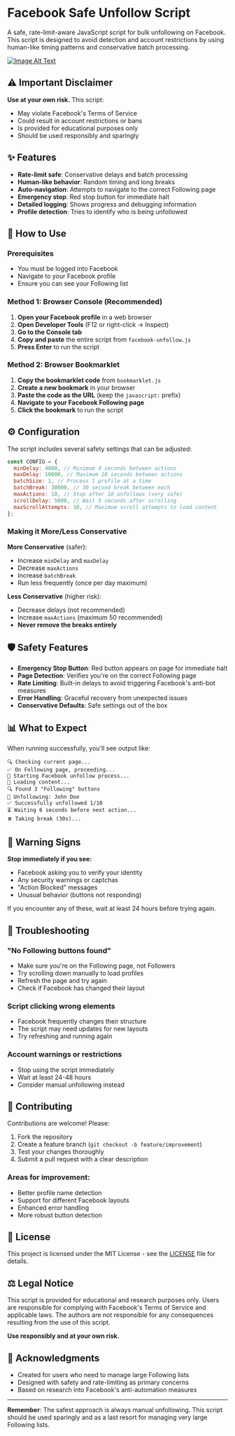 # Facebook Safe Unfollow Script

A safe, rate-limit-aware JavaScript script for bulk unfollowing on Facebook. This script is designed to avoid detection and account restrictions by using human-like timing patterns and conservative batch processing.

[![Image Alt Text](https://i.postimg.cc/MH6vYKGq/CA2-D7361-D7-E4-4-C1-F-A7-BC-8-B71730-C452-C.png)](https://postimg.cc/9Rkmm2Tn)

## ⚠️ Important Disclaimer

**Use at your own risk.** This script:

- May violate Facebook's Terms of Service
- Could result in account restrictions or bans
- Is provided for educational purposes only
- Should be used responsibly and sparingly

## ✨ Features

- **Rate-limit safe**: Conservative delays and batch processing
- **Human-like behavior**: Random timing and long breaks
- **Auto-navigation**: Attempts to navigate to the correct Following page
- **Emergency stop**: Red stop button for immediate halt
- **Detailed logging**: Shows progress and debugging information
- **Profile detection**: Tries to identify who is being unfollowed

## 🚀 How to Use

### Prerequisites

- You must be logged into Facebook
- Navigate to your Facebook profile
- Ensure you can see your Following list

### Method 1: Browser Console (Recommended)

1. **Open your Facebook profile** in a web browser
2. **Open Developer Tools** (F12 or right-click → Inspect)
3. **Go to the Console tab**
4. **Copy and paste** the entire script from `facebook-unfollow.js`
5. **Press Enter** to run the script

### Method 2: Browser Bookmarklet

1. **Copy the bookmarklet code** from `bookmarklet.js`
2. **Create a new bookmark** in your browser
3. **Paste the code as the URL** (keep the `javascript:` prefix)
4. **Navigate to your Facebook Following page**
5. **Click the bookmark** to run the script

## ⚙️ Configuration

The script includes several safety settings that can be adjusted:

```javascript
const CONFIG = {
  minDelay: 4000, // Minimum 4 seconds between actions
  maxDelay: 10000, // Maximum 10 seconds between actions
  batchSize: 1, // Process 1 profile at a time
  batchBreak: 30000, // 30 second break between each
  maxActions: 10, // Stop after 10 unfollows (very safe)
  scrollDelay: 5000, // Wait 5 seconds after scrolling
  maxScrollAttempts: 10, // Maximum scroll attempts to load content
};
```

### Making it More/Less Conservative

**More Conservative** (safer):

- Increase `minDelay` and `maxDelay`
- Decrease `maxActions`
- Increase `batchBreak`
- Run less frequently (once per day maximum)

**Less Conservative** (higher risk):

- Decrease delays (not recommended)
- Increase `maxActions` (maximum 50 recommended)
- **Never remove the breaks entirely**

## 🛡️ Safety Features

- **Emergency Stop Button**: Red button appears on page for immediate halt
- **Page Detection**: Verifies you're on the correct Following page
- **Rate Limiting**: Built-in delays to avoid triggering Facebook's anti-bot measures
- **Error Handling**: Graceful recovery from unexpected issues
- **Conservative Defaults**: Safe settings out of the box

## 📊 What to Expect

When running successfully, you'll see output like:

```
🔍 Checking current page...
✅ On Following page, proceeding...
🚀 Starting Facebook unfollow process...
📄 Loading content...
🔍 Found 3 "Following" buttons
👤 Unfollowing: John Doe
✅ Successfully unfollowed 1/10
⏳ Waiting 6 seconds before next action...
⏸️ Taking break (30s)...
```

## 🚨 Warning Signs

**Stop immediately if you see:**

- Facebook asking you to verify your identity
- Any security warnings or captchas
- "Action Blocked" messages
- Unusual behavior (buttons not responding)

If you encounter any of these, wait at least 24 hours before trying again.

## 🔧 Troubleshooting

### "No Following buttons found"

- Make sure you're on the Following page, not Followers
- Try scrolling down manually to load profiles
- Refresh the page and try again
- Check if Facebook has changed their layout

### Script clicking wrong elements

- Facebook frequently changes their structure
- The script may need updates for new layouts
- Try refreshing and running again

### Account warnings or restrictions

- Stop using the script immediately
- Wait at least 24-48 hours
- Consider manual unfollowing instead

## 🤝 Contributing

Contributions are welcome! Please:

1. Fork the repository
2. Create a feature branch (`git checkout -b feature/improvement`)
3. Test your changes thoroughly
4. Submit a pull request with a clear description

### Areas for improvement:

- Better profile name detection
- Support for different Facebook layouts
- Enhanced error handling
- More robust button detection

## 📄 License

This project is licensed under the MIT License - see the [LICENSE](LICENSE) file for details.

## ⚖️ Legal Notice

This script is provided for educational and research purposes only. Users are responsible for complying with Facebook's Terms of Service and applicable laws. The authors are not responsible for any consequences resulting from the use of this script.

**Use responsibly and at your own risk.**

## 🙏 Acknowledgments

- Created for users who need to manage large Following lists
- Designed with safety and rate-limiting as primary concerns
- Based on research into Facebook's anti-automation measures

---

**Remember**: The safest approach is always manual unfollowing. This script should be used sparingly and as a last resort for managing very large Following lists.
